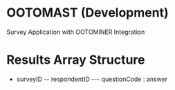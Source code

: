 # OOTOMAST (Development)
Survey Application with OOTOMINER Integration

# Results Array Structure
- surveyID
-- respondentID
--- questionCode : answer
